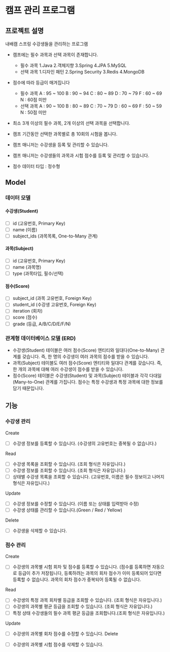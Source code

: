 #  캠프 관리 프로그램

## 프로젝트 설명
내배캠 스프링 수강생들을 관리하는 프로그램

- 캠프에는 필수 과목과 선택 과목이 존재합니다.
    - 필수 과목
      1.Java 2.객체지향 3.Spring 4.JPA 5.MySQL
    - 선택 과목
      1.디자인 패턴 2.Spring Security 3.Redis 4.MongoDB

- 점수에 따라 등급이 매겨집니다
    - 필수 과목
      A : 95 ~ 100
      B : 90 ~ 94
      C : 80 ~ 89
      D : 70 ~ 79
      F : 60 ~ 69
      N : 60점 미만
    - 선택 과목
      A : 90 ~ 100
      B : 80 ~ 89
      C : 70 ~ 79
      D : 60 ~ 69
      F : 50 ~ 59
      N : 50점 미만

- 최소 3개 이상의 필수 과목, 2개 이상의 선택 과목을 선택합니다.
- 캠프 기간동안 선택한 과목별로 총 10회의 시험을 봅니다.
- 캠프 매니저는 수강생을 등록 및 관리할 수 있습니다.
- 캠프 매니저는 수강생들의 과목과 시험 점수를 등록 및 관리할 수 있습니다.
- 점수 데이터 타입 : 정수형


## Model

### 데이터 모델

#### 수강생(Student)
- [ ] id (고유번호, Primary Key)
- [ ] name (이름)
- [ ] subject_ids (과목목록, One-to-Many 관계)

#### 과목(Subject)
- [ ] id (고유번호, Primary Key)
- [ ] name (과목명)
- [ ] type (과목타입, 필수/선택)

#### 점수(Score)
- [ ] subject_id (과목 고유번호, Foreign Key)
- [ ] student_id (수강생 고유번호, Foreign Key)
- [ ] iteration (회차)
- [ ] score (점수)
- [ ] grade (등급, A/B/C/D/E/F/N)

### 관계형 데이터베이스 모델 (ERD)
- 수강생(Student) 테이블은 여러 점수(Score) 엔티티와 일대다(One-to-Many) 관계를 갖습니다. 즉, 한 명의 수강생이 여러 과목의 점수를 받을 수 있습니다.
- 과목(Subject) 테이블도 여러 점수(Score) 엔티티와 일대다 관계를 갖습니다. 즉, 한 개의 과목에 대해 여러 수강생이 점수를 받을 수 있습니다.
- 점수(Score) 테이블은 수강생(Student) 및 과목(Subject) 테이블과 각각 다대일(Many-to-One) 관계를 가집니다. 점수는 특정 수강생과 특정 과목에 대한 정보를 담기 때문입니다.

## 기능

### 수강생 관리
Create
- [ ] 수강생 정보를 등록할 수 있습니다. (수강생의 고유번호는 중복될 수 없습니다.)

Read
- [ ] 수강생 목록을 조회할 수 있습니다. (조회 형식은 자유입니다.)
- [ ] 수강생 정보를 조회할 수 있습니다. (조회 형식은 자유입니다.)
- [ ] 상태별 수강생 목록을 조회할 수 있습니다. (고유번호, 이름은 필수 정보이고 나머지 형식은 자유입니다.)

Update
- [ ] 수강생 정보를 수정할 수 있습니다. (이름 또는 상태를 입력받아 수정)
- [ ] 수강생 상태를 관리할 수 있습니다.(Green / Red / Yellow)

Delete
- [ ] 수강생을 삭제할 수 있습니다.


### 점수 관리
Create
- [ ] 수강생의 과목별 시험 회차 및 점수를 등록할 수 있습니다. (점수를 등록하면 자동으로 등급이 추가 저장됩니다, 등록하려는 과목의 회차 점수가 이미 등록되어 있다면 등록할 수 없습니다. 과목의 회차 점수가 중복되어 등록될 수 없습니다.

Read
- [ ] 수강생의 특정 과목 회차별 등급을 조회할 수 있습니다. (조회 형식은 자유입니다.)
- [ ] 수강생의 과목별 평균 등급을 조회할 수 있습니다.  (조회 형식은 자유입니다.)
- [ ] 특정 상태 수강생들의 필수 과목 평균 등급을 조회합니다.(조회 형식은 자유입니다.)

Update
- [ ] 수강생의 과목별 회차 점수를 수정할 수 있습니다.
  Delete
- [ ] 수강생의 과목별 시험 점수를 삭제할 수 있습니다.


